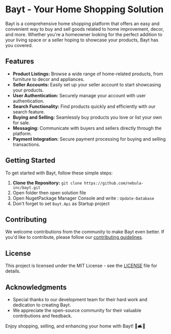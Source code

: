 # Bayt - Your Home Shopping Solution

Bayt is a comprehensive home shopping platform that offers an easy and convenient way to buy and sell goods related to home improvement, decor, and more. Whether you're a homeowner looking for the perfect addition to your living space or a seller hoping to showcase your products, Bayt has you covered.

## Features

- **Product Listings:** Browse a wide range of home-related products, from furniture to decor and appliances.
- **Seller Accounts:** Easily set up your seller account to start showcasing your products.
- **User Authentication:** Securely manage your account with user authentication.
- **Search Functionality:** Find products quickly and efficiently with our search feature.
- **Buying and Selling:** Seamlessly buy products you love or list your own for sale.
- **Messaging:** Communicate with buyers and sellers directly through the platform.
- **Payment Integration:** Secure payment processing for buying and selling transactions.

## Getting Started

To get started with Bayt, follow these simple steps:

1. **Clone the Repository:** `git clone https://github.com/nebula-inc/bayt.git`
2. Open folder then open solution file
3. Open NugetPackage Manager Console and write : `Update-Database`
4. Don't forget to set `Bayt.Api` as Startup project

## Contributing

We welcome contributions from the community to make Bayt even better. If you'd like to contribute, please follow our [contributing guidelines](CONTRIBUTING.md).

## License

This project is licensed under the MIT License - see the [LICENSE](LICENSE) file for details.

## Acknowledgments

- Special thanks to our development team for their hard work and dedication to creating Bayt.
- We appreciate the open-source community for their valuable contributions and feedback.

Enjoy shopping, selling, and enhancing your home with Bayt! 🏡🛋️🌼
